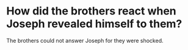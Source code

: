 # How did the brothers react when Joseph revealed himself to them?

The brothers could not answer Joseph for they were shocked.
